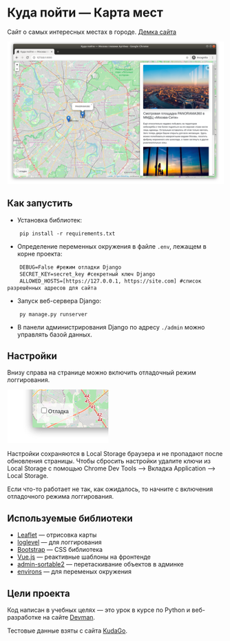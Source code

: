 # Куда пойти — Карта мест

Cайт о самых интересных местах в городе. [Демка сайта](http://parampamk.pythonanywhere.com/)

![&#x41A;&#x443;&#x434;&#x430; &#x43F;&#x43E;&#x439;&#x442;&#x438;](/site.png)

## Как запустить

* Установка библиотек:
```commandline
    pip install -r requirements.txt
```
* Определение переменных окружения в файле `.env`, лежащем в корне проекта:
```dotenv
    DEBUG=False #режим отладки Django
    SECRET_KEY=secret_key #секретный ключ Django
    ALLOWED_HOSTS=[https://127.0.0.1, https://site.com] #список разрешённых адресов для сайта
```
* Запуск веб-сервера Django:
```commandline
    py manage.py runserver
```
* В панели администрирования Django по адресу `./admin` можно управлять базой данных.

## Настройки

Внизу справа на странице можно включить отладочный режим логгирования.

![debug mode](/debug-option.png)

Настройки сохраняются в Local Storage браузера и не пропадают после обновления страницы. Чтобы сбросить настройки удалите ключи из Local Storage с помощью Chrome Dev Tools —&gt; Вкладка Application —&gt; Local Storage.

Если что-то работает не так, как ожидалось, то начните с включения отладочного режима логгирования.

<a href="#" id="data-sources"></a>

## Используемые библиотеки

* [Leaflet](https://leafletjs.com/) — отрисовка карты
* [loglevel](https://www.npmjs.com/package/loglevel) — для логгирования
* [Bootstrap](https://getbootstrap.com/) — CSS библиотека
* [Vue.js](https://ru.vuejs.org/) — реактивные шаблоны на фронтенде
* [admin-sortable2](https://django-admin-sortable2.readthedocs.io/en/latest/) — перетаскивание объектов в админке
* [environs](https://pypi.org/project/environs/#usage-with-django) — для переменых окружения

## Цели проекта

Код написан в учебных целях — это урок в курсе по Python и веб-разработке на сайте [Devman](https://dvmn.org).

Тестовые данные взяты с сайта [KudaGo](https://kudago.com).

